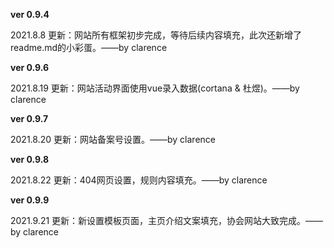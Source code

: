 **ver 0.9.4**

2021.8.8 更新：网站所有框架初步完成，等待后续内容填充，此次还新增了readme.md的小彩蛋。——by clarence

**ver 0.9.6**

2021.8.19 更新：网站活动界面使用vue录入数据(cortana & 杜煜)。——by clarence

**ver 0.9.7**

2021.8.20 更新：网站备案号设置。——by clarence

**ver 0.9.8**

2021.8.22 更新：404网页设置，规则内容填充。——by clarence

**ver 0.9.9**

2021.9.21 更新：新设置模板页面，主页介绍文案填充，协会网站大致完成。——by clarence